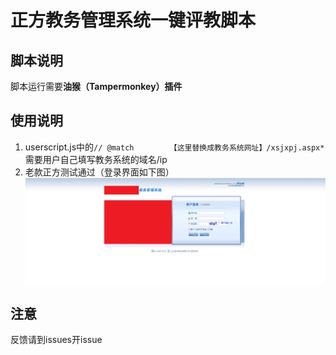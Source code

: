 # 正方教务管理系统一键评教脚本

## 脚本说明
脚本运行需要**油猴（Tampermonkey）插件**


## 使用说明
 1. userscript.js中的`// @match        【这里替换成教务系统网址】/xsjxpj.aspx*`需要用户自己填写教务系统的域名/ip
 2. 老款正方测试通过（登录界面如下图）
 ![老款正方](https://raw.githubusercontent.com/NS-Sp4ce/zfpj/master/screenshots/Snipaste_2019-05-23_19-14-03.png)

## 注意
反馈请到issues开issue
